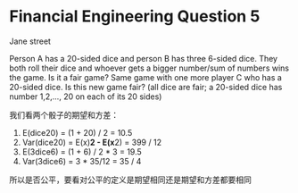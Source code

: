 # Financial Engineering Question 5

Jane street

Person A has a 20-sided dice and person B has three 6-sided dice. They both roll their dice and whoever gets a bigger number/sum of numbers wins the game. Is it a fair game? Same game with one more player C who has a 20-sided dice. Is this new game fair? (all dice are fair; a 20-sided dice has number 1,2,…, 20 on each of its 20 sides)

我们看两个骰子的期望和方差：

1. E(dice20) = (1 + 20) / 2 = 10.5
2. Var(dice20) = E(x)**2 - E(x**2) = 399 / 12
3. E(3dice6) = (1 + 6) / 2 * 3 = 19.5
4. Var(3dice6) = 3 * 35/12 = 35 / 4

所以是否公平，要看对公平的定义是期望相同还是期望和方差都要相同